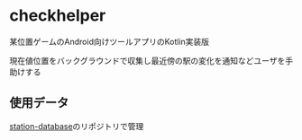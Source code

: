 # checkhelper

某位置ゲームのAndroid向けツールアプリのKotlin実装版  

現在値位置をバックグラウンドで収集し最近傍の駅の変化を通知などユーザを手助けする

## 使用データ
[station-database](https://github.com/Seo-4d696b75/station_database)のリポジトリで管理
